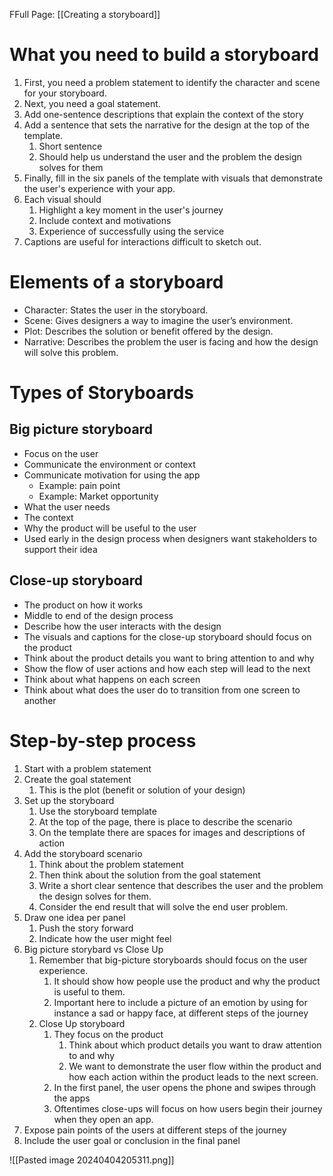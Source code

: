 FFull Page: [[Creating a storyboard]]

# What you need to build a storyboard

1. First, you need a problem statement to identify the character and scene for your storyboard.
2. Next, you need a goal statement. 
3. Add one-sentence descriptions that explain the context of the story
4. Add a sentence that sets the narrative for the design at the top of the template. 
	1. Short sentence
	2. Should help us understand the user and the problem the design solves for them
6. Finally, fill in the six panels of the template with visuals that demonstrate the user's experience with your app.
7. Each visual should
	1. Highlight a key moment in the user's journey
	2. Include context and motivations
	3. Experience of successfully using the service
8. Captions are useful for interactions difficult to sketch out. 

# Elements of a storyboard

* Character: States the user in the storyboard.
* Scene: Gives designers a way to imagine the user’s environment.
* Plot: Describes the solution or benefit offered by the design.
* Narrative: Describes the problem the user is facing and how the design will solve this problem.

# Types of Storyboards

## Big picture storyboard
- Focus on the user
- Communicate the environment or context
- Communicate motivation for using the app
	- Example: pain point
	- Example: Market opportunity
- What the user needs
- The context
- Why the product will be useful to the user
- Used early in the design process when designers want stakeholders to support their idea

## Close-up storyboard
* The product on how it works
* Middle to end of the design process
* Describe how the user interacts with the design
* The visuals and captions for the close-up storyboard should focus on the product
* Think about the product details you want to bring attention to and why
* Show the flow of user actions and how each step will lead to the next
* Think about what happens on each screen
* Think about what does the user do to transition from one screen to another

# Step-by-step process

1. Start with a problem statement
2. Create the goal statement
	1. This is the plot (benefit or solution of your design)
3. Set up the storyboard
	1. Use the storyboard template
	2. At the top of the page, there is place to describe the scenario
	3. On the template there are spaces for images and descriptions of action
4. Add the storyboard scenario
	1. Think about the problem statement
	2. Then think about the solution from the goal statement
	3. Write a short clear sentence that describes the user and the problem the design solves for them. 
	4. Consider the end result that will solve the end user problem. 
5. Draw one idea per panel
	1. Push the story forward
	2. Indicate how the user might feel 
6. Big picture storybard vs Close Up
	1. Remember that big-picture storyboards should focus on the user experience. 
		1. It should show how people use the product and why the product is useful to them. 
		2. Important here to include a picture of an emotion by using for instance a sad or happy face, at different steps of the journey
	2. Close Up storyboard
		1. They focus on the product
			1. Think about which product details you want to draw attention to and why
			2. We want to demonstrate the user flow within the product and how each action within the product leads to the next screen.
		2. In the first panel, the user opens the phone and swipes through the apps
		3. Oftentimes close-ups will focus on how users begin their journey when they open an app. 
7. Expose pain points of the users at different steps of the journey
8. Include the user goal or conclusion in the final panel

![[Pasted image 20240404205311.png]]
